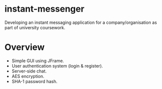 # instant-messenger
Developing an instant messaging application for a company/organisation as part of university coursework.

# Overview
- Simple GUI using JFrame.
- User authentication system (login & register).
- Server-side chat.
- AES encryption.
- SHA-1 password hash.
